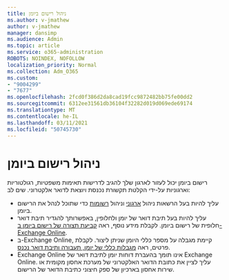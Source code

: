 ```yaml
---
title: ניהול רישום ביומן
ms.author: v-jmathew
author: v-jmathew
manager: dansimp
ms.audience: Admin
ms.topic: article
ms.service: o365-administration
ROBOTS: NOINDEX, NOFOLLOW
localization_priority: Normal
ms.collection: Adm_O365
ms.custom:
- "9004299"
- "7677"
ms.openlocfilehash: 2fcd0f386d2da8cad19fcc9872482bb75fe00dd2
ms.sourcegitcommit: 6312ee31561db36104f32282d019d069ede69174
ms.translationtype: MT
ms.contentlocale: he-IL
ms.lasthandoff: 03/11/2021
ms.locfileid: "50745730"
---
```

# <a name="manage-journaling"></a>ניהול רישום ביומן

רישום ביומן יכול לעזור לארגון שלך להגיב לדרישות תאימות משפטיות, רגולטוריות וארגוניות על-ידי הקלטת תקשורת נכנסת ויוצאת לדואר אלקטרוני. שים לב:

* עליך להיות בעל הרשאות ניהול [ארגוני](https://go.microsoft.com/fwlink/?linkid=2115259) וניהול [רשומות](https://go.microsoft.com/fwlink/?linkid=2115469) כדי שתוכל לנהל את הרישום ביומן.
* עליך להיות בעל תיבת דואר של יומן ולחלופין, באפשרותך להגדיר תיבת דואר חלופית של רישום ביומן. לקבלת מידע נוסף, ראה [קביעת תצורה של רישום ביומן ב-Exchange Online](https://go.microsoft.com/fwlink/?linkid=2115260).
* ב-Exchange Online, קיימת מגבלה על מספר כללי היומן שניתן ליצור. לקבלת פרטים, ראה [מגבלות כללי של יומן, תעבורה ותיבת דואר נכנס](https://go.microsoft.com/fwlink/?linkid=2115261).
* Exchange Online אינו תומך בהעברת דוחות יומן לתיבת דואר של Exchange Online. עליך לציין את כתובת הדואר האלקטרוני של מערכת אחסון מקומית או שירות אחסון בארכיון של ספק חיצוני כתיבת הדואר של הרישום.
